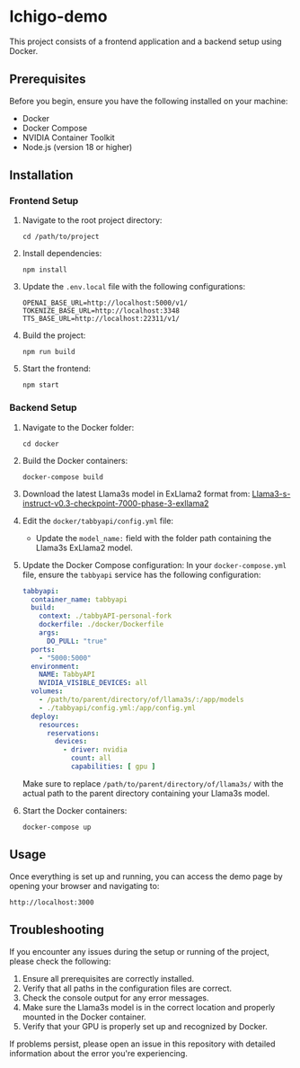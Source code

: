 # Ichigo-demo

This project consists of a frontend application and a backend setup using Docker.

## Prerequisites

Before you begin, ensure you have the following installed on your machine:

- Docker
- Docker Compose
- NVIDIA Container Toolkit
- Node.js (version 18 or higher)

## Installation

### Frontend Setup

1. Navigate to the root project directory:
   ```
   cd /path/to/project
   ```

2. Install dependencies:
   ```
   npm install
   ```
3. Update the `.env.local` file with the following configurations:
   ```
   OPENAI_BASE_URL=http://localhost:5000/v1/
   TOKENIZE_BASE_URL=http://localhost:3348
   TTS_BASE_URL=http://localhost:22311/v1/
   ```
4. Build the project:
   ```
   npm run build
   ```

5. Start the frontend:
   ```
   npm start
   ```



### Backend Setup

1. Navigate to the Docker folder:
   ```
   cd docker
   ```

2. Build the Docker containers:
   ```
   docker-compose build
   ```

3. Download the latest Llama3s model in ExLlama2 format from:
   [Llama3-s-instruct-v0.3-checkpoint-7000-phase-3-exllama2](https://huggingface.co/janhq/llama3-s-instruct-v0.3-checkpoint-7000-phase-3-exllama2)

4. Edit the `docker/tabbyapi/config.yml` file:
   - Update the `model_name:` field with the folder path containing the Llama3s ExLlama2 model.

5. Update the Docker Compose configuration:
   In your `docker-compose.yml` file, ensure the `tabbyapi` service has the following configuration:

   ```yaml
   tabbyapi:
     container_name: tabbyapi
     build:
       context: ./tabbyAPI-personal-fork
       dockerfile: ./docker/Dockerfile
       args:
         DO_PULL: "true"
     ports:
       - "5000:5000"
     environment:
       NAME: TabbyAPI
       NVIDIA_VISIBLE_DEVICES: all
     volumes:
       - /path/to/parent/directory/of/llama3s/:/app/models
       - ./tabbyapi/config.yml:/app/config.yml
     deploy:
       resources:
         reservations:
           devices:
             - driver: nvidia
               count: all
               capabilities: [ gpu ]
   ```

   Make sure to replace `/path/to/parent/directory/of/llama3s/` with the actual path to the parent directory containing your Llama3s model.

6. Start the Docker containers:
   ```
   docker-compose up
   ```

## Usage

Once everything is set up and running, you can access the demo page by opening your browser and navigating to:

```
http://localhost:3000
```

## Troubleshooting

If you encounter any issues during the setup or running of the project, please check the following:

1. Ensure all prerequisites are correctly installed.
2. Verify that all paths in the configuration files are correct.
3. Check the console output for any error messages.
4. Make sure the Llama3s model is in the correct location and properly mounted in the Docker container.
5. Verify that your GPU is properly set up and recognized by Docker.

If problems persist, please open an issue in this repository with detailed information about the error you're experiencing.

